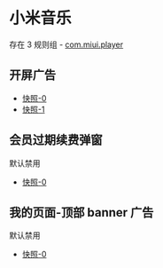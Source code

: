 # 小米音乐

存在 3 规则组 - [com.miui.player](/src/apps/com.miui.player.ts)

## 开屏广告

- [快照-0](https://gkd-kit.gitee.io/import/12700962)
- [快照-1](https://i.gkd.li/import/12852707)

## 会员过期续费弹窗

默认禁用

- [快照-0](https://gkd-kit.gitee.io/import/12700955)

## 我的页面-顶部 banner 广告

默认禁用

- [快照-0](https://gkd-kit.gitee.io/import/12700984)
